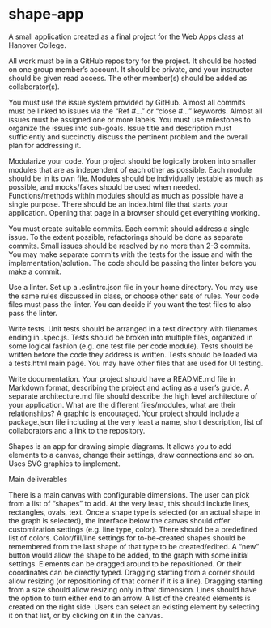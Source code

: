 # shape-app
A small application created as a final project for the Web Apps class at Hanover College.

All work must be in a GitHub repository for the project.
It should be hosted on one group member’s account. It should be private, and your instructor should be given read access.
The other member(s) should be added as collaborator(s).

You must use the issue system provided by GitHub.
Almost all commits must be linked to issues via the “Ref #…” or “close #…” keywords.
Almost all issues must be assigned one or more labels.
You must use milestones to organize the issues into sub-goals.
Issue title and description must sufficiently and succinctly discuss the pertinent problem and the overall plan for addressing it.

Modularize your code.
Your project should be logically broken into smaller modules that are as independent of each other as possible.
Each module should be in its own file.
Modules should be individually testable as much as possible, and mocks/fakes should be used when needed.
Functions/methods within modules should as much as possible have a single purpose.
There should be an index.html file that starts your application. Opening that page in a browser should get everything working.

You must create suitable commits.
Each commit should address a single issue. To the extent possible, refactorings should be done as separate commits.
Small issues should be resolved by no more than 2-3 commits. You may make separate commits with the tests for the issue and with the implementation/solution.
The code should be passing the linter before you make a commit.

Use a linter.
Set up a .eslintrc.json file in your home directory.
You may use the same rules discussed in class, or choose other sets of rules.
Your code files must pass the linter.
You can decide if you want the test files to also pass the linter.

Write tests.
Unit tests should be arranged in a test directory with filenames ending in .spec.js.
Tests should be broken into multiple files, organized in some logical fashion (e.g. one test file per code module).
Tests should be written before the code they address is written.
Tests should be loaded via a tests.html main page.
You may have other files that are used for UI testing.

Write documentation.
Your project should have a README.md file in Markdown format, describing the project and acting as a user’s guide.
A separate architecture.md file should describe the high level architecture of your application. What are the different files/modules, what are their relationships? A graphic is encouraged.
Your project should include a package.json file including at the very least a name, short description, list of collaborators and a link to the repository.


Shapes is an app for drawing simple diagrams. It allows you to add elements to a canvas, change their settings, draw connections and so on. Uses SVG graphics to implement.

Main deliverables

There is a main canvas with configurable dimensions.
The user can pick from a list of “shapes” to add. At the very least, this should include lines, rectangles, ovals, text.
Once a shape type is selected (or an actual shape in the graph is selected), the interface below the canvas should offer customization settings (e.g. line type, color).
There should be a predefined list of colors.
Color/fill/line settings for to-be-created shapes should be remembered from the last shape of that type to be created/edited.
A “new” button would allow the shape to be added, to the graph with some initial settings.
Elements can be dragged around to be repositioned. Or their coordinates can be directly typed.
Dragging starting from a corner should allow resizing (or repositioning of that corner if it is a line).
Dragging starting from a size should allow resizing only in that dimension.
Lines should have the option to turn either end to an arrow.
A list of the created elements is created on the right side. Users can select an existing element by selecting it on that list, or by clicking on it in the canvas.